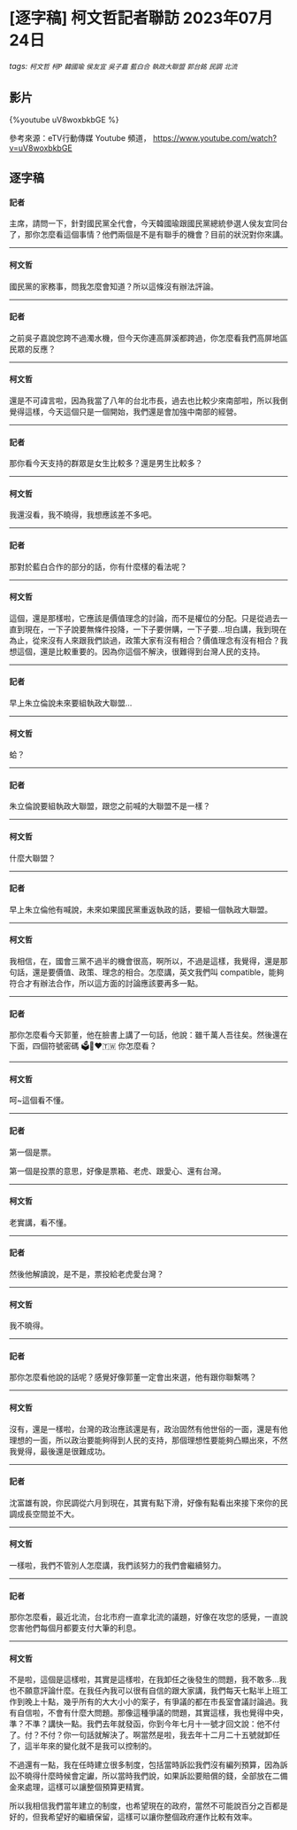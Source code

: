 # [逐字稿] 柯文哲記者聯訪 2023年07月24日

###### tags: `柯文哲` `柯P` `韓國瑜` `侯友宜` `吳子嘉` `藍白合` `執政大聯盟` `郭台銘` `民調` `北流`

## 影片

{%youtube uV8woxbkbGE %}

參考來源：eTV行動傳媒 Youtube 頻道， https://www.youtube.com/watch?v=uV8woxbkbGE


## 逐字稿

#### 記者

主席，請問一下，針對國民黨全代會，今天韓國瑜跟國民黨總統參選人侯友宜同台了，那你怎麼看這個事情？他們兩個是不是有聯手的機會？目前的狀況對你來講。

---

#### 柯文哲

國民黨的家務事，問我怎麼會知道？所以這條沒有辦法評論。

---

#### 記者

之前吳子嘉說您跨不過濁水機，但今天你連高屏溪都跨過，你怎麼看我們高屏地區民眾的反應？

---

#### 柯文哲

還是不可諱言啦，因為我當了八年的台北市長，過去也比較少來南部啦，所以我倒覺得這樣，今天這個只是一個開始，我們還是會加強中南部的經營。

---

#### 記者

那你看今天支持的群眾是女生比較多？還是男生比較多？

---

#### 柯文哲

我還沒看，我不曉得，我想應該差不多吧。

---

#### 記者

那對於藍白合作的部分的話，你有什麼樣的看法呢？

---

#### 柯文哲

這個，還是那樣啦，它應該是價值理念的討論，而不是權位的分配。只是從過去一直到現在，一下子說要無條件投降，一下子要併購，一下子要…坦白講，我到現在為止，從來沒有人來跟我們談過，政策大家有沒有相合？價值理念有沒有相合？我想這個，還是比較重要的。因為你這個不解決，很難得到台灣人民的支持。

---

#### 記者

早上朱立倫說未來要組執政大聯盟…

---

#### 柯文哲

蛤？


---

#### 記者

朱立倫說要組執政大聯盟，跟您之前喊的大聯盟不是一樣？

---

#### 柯文哲

什麼大聯盟？

---

#### 記者

早上朱立倫他有喊說，未來如果國民黨重返執政的話，要組一個執政大聯盟。

---

#### 柯文哲

我相信，在，國會三黨不過半的機會很高，啊所以，不過是這樣，我覺得，還是那句話，還是要價值、政策、理念的相合。怎麼講，英文我們叫 compatible，能夠符合才有辦法合作，所以這方面的討論應該要再多一點。

---

#### 記者

那你怎麼看今天郭董，他在臉書上講了一句話，他說：雖千萬人吾往矣。然後還在下面，四個符號密碼 🗳️🐯❤️🇹🇼 你怎麼看？

---

#### 柯文哲

呵~這個看不懂。

---

#### 記者

第一個是票。

第一個是投票的意思，好像是票箱、老虎、跟愛心、還有台灣。

---

#### 柯文哲

老實講，看不懂。

---

#### 記者

然後他解讀說，是不是，票投給老虎愛台灣？

---

#### 柯文哲

我不曉得。

---

#### 記者

那你怎麼看他說的話呢？感覺好像郭董一定會出來選，他有跟你聯繫嗎？

---

#### 柯文哲

沒有，還是一樣啦，台灣的政治應該還是有，政治固然有他世俗的一面，還是有他理想的一面，所以政治要能夠得到人民的支持，那個理想性要能夠凸顯出來，不然我覺得，最後還是很難成功。


---

#### 記者

沈富雄有說，你民調從六月到現在，其實有點下滑，好像有點看出來接下來你的民調成長空間並不大。

---

#### 柯文哲

一樣啦，我們不管別人怎麼講，我們該努力的我們會繼續努力。

---

#### 記者

那你怎麼看，最近北流，台北市府一直拿北流的議題，好像在攻您的感覺，一直說您害他們每個月都要支付大筆的利息。

---

#### 柯文哲

不是啦，這個是這樣啦，其實是這樣啦，在我卸任之後發生的問題，我不敢多…我也不願意評論什麼。在我任內我可以很有自信的跟大家講，我們每天七點半上班工作到晚上十點，幾乎所有的大大小小的案子，有爭議的都在市長室會議討論過。我有自信啦，不會有什麼大問題。那像這種爭議的問題，其實這樣，我也覺得中央，準？不準？講快一點。我們去年就發函，你到今年七月十一號才回文說：他不付了。付？不付？你一句話就解決了。啊當然是啦，我去年十二月二十五號就卸任了，這半年來的變化就不是我可以控制的。

不過還有一點，我在任時建立很多制度，包括當時訴訟我們沒有編列預算，因為訴訟不曉得什麼時候會定讞，所以當時我們說，如果訴訟要賠償的錢，全部放在二備金來處理，這樣可以讓整個預算更精實。

所以我相信我們當年建立的制度，也希望現在的政府，當然不可能說百分之百都是好的，但我希望好的繼續保留，這樣可以讓你整個政府運作比較有效率。
